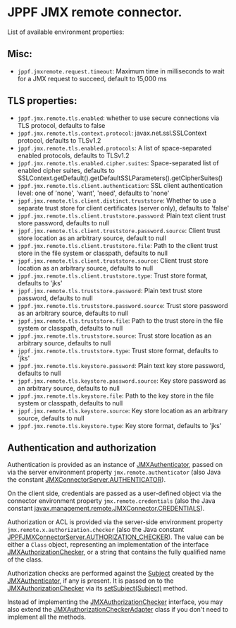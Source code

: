 # JPPF JMX remote connector.

List of available environment properties:

## Misc:

* `jppf.jmxremote.request.timeout`: Maximum time in milliseconds to wait for a JMX request to succeed, default to 15,000 ms

## TLS properties:

* `jppf.jmx.remote.tls.enabled`:
  whether to use secure connections via TLS protocol, defaults to false 
* `jppf.jmx.remote.tls.context.protocol`:
  javax.net.ssl.SSLContext protocol, defaults to TLSv1.2
* `jppf.jmx.remote.tls.enabled.protocols`:
  A list of space-separated enabled protocols, defaults to TLSv1.2
* `jppf.jmx.remote.tls.enabled.cipher.suites`:
  Space-separated list of enabled cipher suites, defaults to SSLContext.getDefault().getDefaultSSLParameters().getCipherSuites()
* `jppf.jmx.remote.tls.client.authentication`:
  SSL client authentication level: one of 'none', 'want', 'need', defaults to 'none'
* `jppf.jmx.remote.tls.client.distinct.truststore`:
  Whether to use a separate trust store for client certificates (server only), defaults to 'false'
* `jppf.jmx.remote.tls.client.truststore.password`:
  Plain text client trust store password, defaults to null
* `jppf.jmx.remote.tls.client.truststore.password.source`:
  Client trust store location as an arbitrary source, default to null
* `jppf.jmx.remote.tls.client.truststore.file`:
  Path to the client trust store in the file system or classpath, defaults to null
* `jppf.jmx.remote.tls.client.truststore.source`:
  Client trust store location as an arbitrary source, defaults to null
* `jppf.jmx.remote.tls.client.truststore.type`:
  Trust store format, defaults to 'jks'
* `jppf.jmx.remote.tls.truststore.password`:
  Plain text trust store password, defaults to null
* `jppf.jmx.remote.tls.truststore.password.source`:
  Trust store password as an arbitrary source, defaults to null
* `jppf.jmx.remote.tls.truststore.file`:
  Path to the trust store in the file system or classpath, defaults to null
* `jppf.jmx.remote.tls.truststore.source`:
  Trust store location as an arbitrary source, defaults to null
* `jppf.jmx.remote.tls.truststore.type`:
  Trust store format, defaults to 'jks'
* `jppf.jmx.remote.tls.keystore.password`:
  Plain text key store password, defaults to null
* `jppf.jmx.remote.tls.keystore.password.source`:
  Key store password as an arbitrary source, defaults to null
* `jppf.jmx.remote.tls.keystore.file`:
  Path to the key store in the file system or classpath, defaults to null
* `jppf.jmx.remote.tls.keystore.source`:
  Key store location as an arbitrary source, defaults to null
* `jppf.jmx.remote.tls.keystore.type`:
  Key store format, defaults to 'jks'

## Authentication and authorization

Authentication is provided as an instance of [JMXAuthenticator](https://docs.oracle.com/javase/7/docs/api/index.html?javax/management/remote/JMXAuthenticator.html), passed on via the server environment property `jmx.remote.authenticator` (also Java the constant [JMXConnectorServer.AUTHENTICATOR](https://docs.oracle.com/javase/7/docs/api/javax/management/remote/JMXConnectorServer.html#AUTHENTICATOR)).

On the client side, credentials are passed as a user-defined object via the connector environment property `jmx.remote.credentials` (also the Java constant
[javax.management.remote.JMXConnector.CREDENTIALS](https://docs.oracle.com/javase/7/docs/api/javax/management/remote/JMXConnector.html#CREDENTIALS)).

Authorization or ACL is provided via the server-side environment property `jmx.remote.x.authorization.checker` (also the Java constant
[JPPFJMXConnectorServer.AUTHORIZATION_CHECKER](https://www.jppf.org/javadoc/6.0/org/jppf/jmxremote/JPPFJMXConnectorServer.html#AUTHORIZATION_CHECKER)). The value can be either a `Class` object, representing an implementation
of the interface [JMXAuthorizationChecker](https://www.jppf.org/javadoc/6.0/index.html?org/jppf/jmxremote/JMXAuthorizationChecker.html), or a string that contains the fully qualified name of the class.

Authorization checks are performed against the [Subject](https://docs.oracle.com/javase/7/docs/api/index.html?javax/security/auth/Subject.html) created by the [JMXAuthenticator](https://docs.oracle.com/javase/7/docs/api/index.html?javax/management/remote/JMXAuthenticator.html), if any is present. It is passed on to the [JMXAuthorizationChecker](https://www.jppf.org/javadoc/6.0/index.html?org/jppf/jmxremote/JMXAuthorizationChecker.html) via its [setSubject(Subject)](https://www.jppf.org/javadoc/6.0/org/jppf/jmxremote/JMXAuthorizationChecker.html#setSubject(javax.security.auth.Subject)) method.

Instead of implementing the [JMXAuthorizationChecker](https://www.jppf.org/javadoc/6.0/index.html?org/jppf/jmxremote/JMXAuthorizationChecker.html) interface, you may also extend the [JMXAuthorizationCheckerAdapter](https://www.jppf.org/javadoc/6.0/index.html?org/jppf/jmxremote/JMXAuthorizationCheckerAdapter.html) class if you don't need to implement all the methods.
